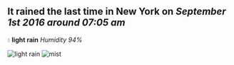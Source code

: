 ## It rained the last time in New York on *September 1st 2016 around 07:05 am*
💧  **light rain** *Humidity 94%*

![light rain](http://openweathermap.org/img/w/10d.png) ![mist](http://openweathermap.org/img/w/50d.png)
